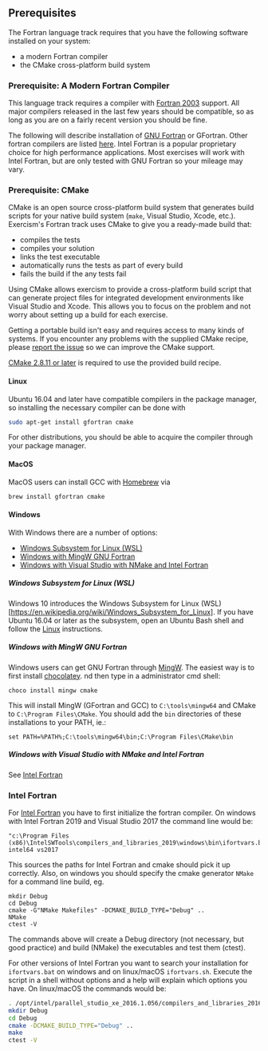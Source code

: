 ## Prerequisites

The Fortran language track requires that you have the following software
installed on your system:
* a modern Fortran compiler
* the CMake cross-platform build system

### Prerequisite: A Modern Fortran Compiler

This language track requires a compiler with [Fortran 2003](https://en.wikipedia.org/wiki/Fortran#Fortran_2003)
support. All major compilers released in the last few years should
be compatible, so as long as you are on a fairly recent version you should be fine.

The following will describe installation of [GNU Fortran](https://gcc.gnu.org/fortran/) or GFortran.
Other fortran compilers are listed [here](https://en.wikipedia.org/wiki/List_of_compilers#Fortran_compilers).
Intel Fortran is a popular proprietary choice for high performance applications.
Most exercises will work with Intel Fortran, but are only tested with GNU Fortran so your mileage may vary.


### Prerequisite: CMake

CMake is an open source cross-platform build system that generates build
scripts for your native build system (`make`, Visual Studio, Xcode, etc.).
Exercism's Fortran track uses CMake to give you a ready-made build that:

* compiles the tests
* compiles your solution
* links the test executable
* automatically runs the tests as part of every build
* fails the build if the any tests fail

Using CMake allows exercism to provide a cross-platform build script that
can generate project files for integrated development environments like
Visual Studio and Xcode.  This allows you to focus on the problem and
not worry about setting up a build for each exercise.

Getting a portable build isn't easy and requires access to many kinds of
systems.  If you encounter any problems with the supplied CMake recipe,
please [report the issue](https://github.com/exercism/fortran/issues) so we can
improve the CMake support.

[CMake 2.8.11 or later](http://www.cmake.org/) is required to use the provided build recipe.


#### Linux

Ubuntu 16.04 and later have compatible compilers in the package manager, so
installing the necessary compiler can be done with

```bash
sudo apt-get install gfortran cmake
```

For other distributions, you should be able to acquire the compiler through your
package manager.

#### MacOS

MacOS users can install GCC with [Homebrew](http://brew.sh/) via

```bash
brew install gfortran cmake
```

#### Windows

With Windows there are a number of options:
- [Windows Subsystem for Linux (WSL)](#####-Windows-Subsystem-for-Linux-(WSL))
- [Windows with MingW GNU Fortran](#####-Windows-with-MingW-GNU-Fortran)
- [Windows with Visual Studio with NMake and Intel Fortran](#####-Windows-with-Visual-Studio-with-NMake-and-Intel-Fortran)

##### Windows Subsystem for Linux (WSL)

Windows 10 introduces the Windows Subsystem for Linux (WSL)[https://en.wikipedia.org/wiki/Windows_Subsystem_for_Linux].
If you have Ubuntu 16.04 or later as the subsystem, open an Ubuntu Bash shell and follow the [Linux](####-Linux) instructions.

##### Windows with MingW GNU Fortran

Windows users can get GNU Fortran through [MingW](http://www.mingw.org/). The easiest way is to first install [chocolatey](https://chocolatey.org).
nd then type in a administrator cmd shell:

```Batchfile
choco install mingw cmake
```

This will install MingW (GFortran and GCC) to `C:\tools\mingw64` and CMake to `C:\Program Files\CMake`. You should add the `bin` directories of these installations to your PATH, ie.:

```Batchfile
set PATH=%PATH%;C:\tools\mingw64\bin;C:\Program Files\CMake\bin
```

##### Windows with Visual Studio with NMake and Intel Fortran

See [Intel Fortran](###-Intel-Fortran)

### Intel Fortran

For [Intel Fortran](https://software.intel.com/en-us/fortran-compilers) you have to first initialize the fortran compiler. On windows with Intel Fortran 2019 and Visual Studio 2017 the command line would be:

```Batchfile
"c:\Program Files (x86)\IntelSWTools\compilers_and_libraries_2019\windows\bin\ifortvars.bat" intel64 vs2017
```

This sources the paths for Intel Fortran and cmake should pick it up correctly. Also, on windows you should specify the cmake generator `NMake` for a command line build, eg.

```Batchfile
mkdir Debug
cd Debug
cmake -G"NMake Makefiles" -DCMAKE_BUILD_TYPE="Debug" ..
NMake
ctest -V
```

The commands above will create a Debug directory (not necessary, but good practice) and build (NMake) the executables and test them (ctest).

For other versions of Intel Fortran you want to search your installation for `ifortvars.bat` on windows and on linux/macOS `ifortvars.sh`. Execute the script in a shell without options and a help will explain which options you have. On linux/macOS the commands would be:

```bash
. /opt/intel/parallel_studio_xe_2016.1.056/compilers_and_libraries_2016/linux/bin/ifortvars.sh intel64
mkdir Debug
cd Debug
cmake -DCMAKE_BUILD_TYPE="Debug" ..
make
ctest -V
```
